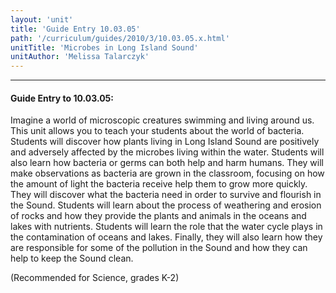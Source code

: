 ```yaml
---
layout: 'unit'
title: 'Guide Entry 10.03.05'
path: '/curriculum/guides/2010/3/10.03.05.x.html'
unitTitle: 'Microbes in Long Island Sound'
unitAuthor: 'Melissa Talarczyk'
---
```


<body>
<hr/>
 <h4>
  Guide Entry to 10.03.05:
 </h4>
 <p>
  Imagine a world of microscopic creatures swimming and living around us. This unit allows you to teach your students about the world of bacteria. Students will discover how plants living in Long Island Sound are positively and adversely affected by the microbes living within the water.  Students will also learn how bacteria or germs can both help and harm humans.  They will make observations as bacteria are grown in the classroom, focusing on how the amount of light the bacteria receive help them to grow more quickly. They will discover what the bacteria need in order to survive and flourish in the Sound.  Students will learn about the process of weathering and erosion of rocks and how they provide the plants and animals in the oceans and lakes with nutrients.  Students will learn the role that the water cycle plays in the contamination of oceans and lakes. Finally, they will also learn how they are responsible for some of the pollution in the Sound and how they can help to keep the Sound clean.
 </p>
<p>
  (Recommended for Science, grades K-2)
 </p>

</body>
